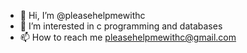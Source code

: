 - 👋 Hi, I’m @pleasehelpmewithc
- 👀 I’m interested in c programming and databases
- 📫 How to reach me pleasehelpmewithc@gmail.com

<!---
pleasehelpmewithc/pleasehelpmewithc is a ✨ special ✨ repository because its `README.md` (this file) appears on your GitHub profile.
You can click the Preview link to take a look at your changes.
--->

